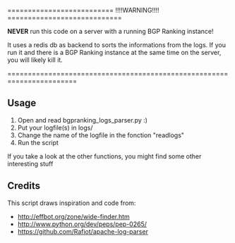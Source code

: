 
========================== !!!!WARNING!!!! ============================

__NEVER__ run this code on a server with a running BGP Ranking instance!

It uses a redis db as backend to sorts the informations from the logs.
If you run it and there is a BGP Ranking instance at the same time on the 
server, you will likely kill it. 

=======================================================================

## Usage

1. Open and read bgpranking_logs_parser.py :)
2. Put your logfile(s) in logs/
3. Change the name of the logfile in the fonction "readlogs"
4. Run the script

If you take a look at the other functions, you might find some other interesting stuff


## Credits

This script draws inspiration and code from:

* http://effbot.org/zone/wide-finder.htm
* http://www.python.org/dev/peps/pep-0265/
* https://github.com/Rafiot/apache-log-parser
